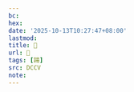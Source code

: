 ```yaml
---
bc:
hex:
date: '2025-10-13T10:27:47+08:00'
lastmod:
title: 􃚓
url: 􃚓
tags: [踼]
src: DCCV
note:
---
```

